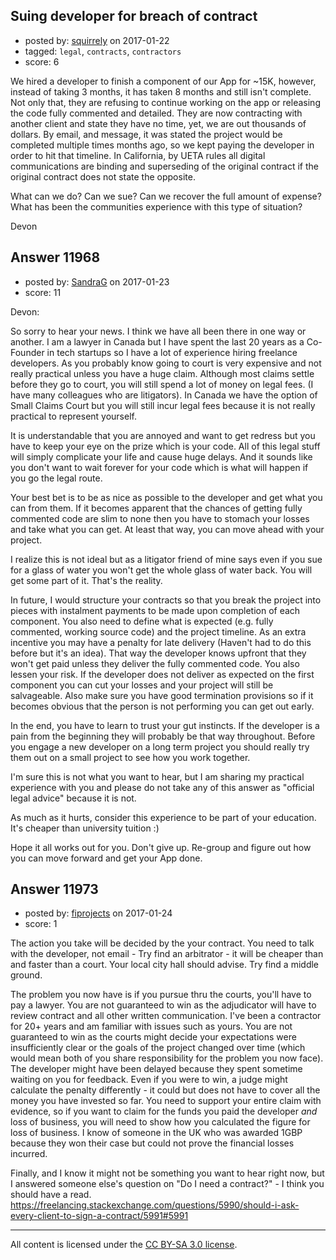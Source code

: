 ## Suing developer for breach of contract

- posted by: [squirrely](https://stackexchange.com/users/3233549/squirrely) on 2017-01-22
- tagged: `legal`, `contracts`, `contractors`
- score: 6

<p>We hired a developer to finish a component of our App for ~15K, however, instead of taking 3 months, it has taken 8 months and still isn't complete.  Not only that, they are refusing to continue working on the app or releasing the code fully commented and detailed. They are now contracting with another client and state they have no time, yet, we are out thousands of dollars.  By email, and message, it was stated the project would be completed multiple times months ago, so we kept paying the developer in order to hit that timeline.  In California, by UETA rules all digital communications are binding and superseding of the original contract if the original contract does not state the opposite.  </p>

<p>What can we do? Can we sue? Can we recover the full amount of expense? What has been the communities experience with this type of situation? </p>

<p>Devon</p>



## Answer 11968

- posted by: [SandraG](https://stackexchange.com/users/10093564/sandrag) on 2017-01-23
- score: 11

<p>Devon:</p>

<p>So sorry to hear your news.  I think we have all been there in one way or another.  I am a lawyer in Canada but I have spent the last 20 years as a Co-Founder in tech startups so I have a lot of experience hiring freelance developers.  As you probably know going to court is very expensive and not really practical unless you have a huge claim.  Although most claims settle before they go to court, you will still spend a lot of money on legal fees.  (I have many colleagues who are litigators).  In Canada we have the option of Small Claims Court but you will still incur legal fees because it is not really practical to represent yourself.</p>

<p>It is understandable that you are annoyed and want to get redress but you have to keep your eye on the prize which is your code.  All of this legal stuff will simply complicate your life and cause huge delays.  And it sounds like you don't want to wait forever for your code which is what will happen if you go the legal route.</p>

<p>Your best bet is to be as nice as possible to the developer and get what you can from them.  If it becomes apparent that the chances of getting fully commented code are slim to none then you have to stomach your losses and take what you can get.  At least that way, you can move ahead with your project.</p>

<p>I realize this is not ideal but as a litigator friend of mine says even if you sue for a glass of water you won't get the whole glass of water back.  You will get some part of it.  That's the reality.</p>

<p>In future, I would structure your contracts so that you break the project into pieces with instalment payments to be made upon completion of each component. You also need to define what is expected (e.g. fully commented, working source code) and the project timeline.  As an extra incentive you may have a penalty for late delivery (Haven't had to do this before but it's an idea). That way the developer knows upfront that they won't get paid unless they deliver the fully commented code.  You also lessen your risk.  If the developer does not deliver as expected on the first component you can cut your losses and your project will still be salvageable.  Also make sure you have good termination provisions so if it becomes obvious that the person is not performing you can get out early.</p>

<p>In the end, you have to learn to trust your gut instincts.  If the developer is a pain from the beginning they will probably be that way throughout.  Before you engage a new developer on a long term project you should really try them out on a small project to see how you work together.</p>

<p>I'm sure this is not what you want to hear, but I am sharing my practical experience with you and please do not take any of this answer as "official legal advice" because it is not. </p>

<p>As much as it hurts, consider this experience to be part of your education.  It's cheaper than university tuition :)</p>

<p>Hope it all works out for you.  Don't give up.  Re-group and figure out how you can move forward and get your App done.</p>



## Answer 11973

- posted by: [fiprojects](https://stackexchange.com/users/5370155/fiprojects) on 2017-01-24
- score: 1

<p>The action you take will be decided by the your contract. You need to talk with the developer, not email - Try find an arbitrator - it will be cheaper than and faster than a court. Your local city hall should advise. Try find a middle ground. </p>

<p>The problem you now have is if you pursue thru the courts, you'll have to pay a lawyer. You are not guaranteed to win as the adjudicator will have to review contract and all other written communication. I've been a contractor for 20+ years and am familiar with issues such as yours. You are not guaranteed to win as the courts might decide your expectations were insufficiently clear or the goals of the project changed over time (which would mean both of you share responsibility for the problem you now face). The developer might have been delayed because they spent sometime waiting on you for feedback.  Even if you were to win, a judge might calculate the penalty differently - it could but does not have to cover all the money you have invested so far. You need to support your entire claim with evidence, so if you want to claim for the funds you paid the developer <em>and</em> loss of business, you will need to show how you calculated the figure for loss of business. I know of someone in the UK who was awarded 1GBP because they won their case but could not prove the financial losses incurred.</p>

<p>Finally, and I know it might not be something you want to hear right now, but I answered someone else's question on "Do I need a contract?" - I think you should have a read. 
<a href="https://freelancing.stackexchange.com/questions/5990/should-i-ask-every-client-to-sign-a-contract/5991#5991">https://freelancing.stackexchange.com/questions/5990/should-i-ask-every-client-to-sign-a-contract/5991#5991</a></p>




---

All content is licensed under the [CC BY-SA 3.0 license](https://creativecommons.org/licenses/by-sa/3.0/).
